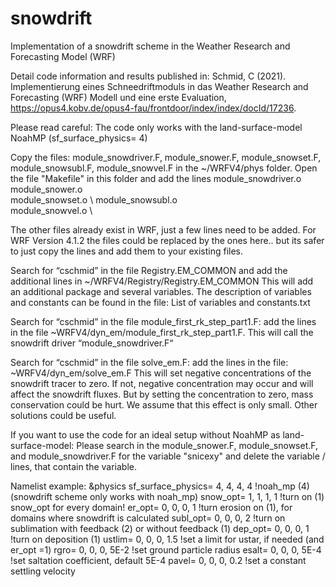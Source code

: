 # snowdrift

Implementation of a snowdrift scheme in the Weather Research and Forecasting Model (WRF)

Detail code information and results published in: Schmid, C (2021). Implementierung eines Schneedriftmoduls in das Weather Research and Forecasting (WRF) Modell und eine erste Evaluation, https://opus4.kobv.de/opus4-fau/frontdoor/index/index/docId/17236.

Please read careful: The code only works with the land-surface-model NoahMP (sf_surface_physics= 4)

Copy the files: module_snowdriver.F, module_snower.F, module_snowset.F, module_snowsubl.F, module_snowvel.F in the ~/WRFV4/phys folder. Open the file "Makefile" in this folder and add the lines 
module_snowdriver.o \
module_snower.o  \
module_snowset.o \ 
module_snowsubl.o  \
module_snowvel.o \

The other files already exist in WRF, just a few lines need to be added. For WRF Version 4.1.2 the files could be replaced by the ones here.. but its safer to just copy the lines and add them to your existing files.

Search for “cschmid” in the file Registry.EM_COMMON and add the additional lines in ~/WRFV4/Registry/Registry.EM_COMMON This will add an additional package and several variables. The description of variables and constants can be found in the file: List of variables and constants.txt

Search for “cschmid” in the file module_first_rk_step_part1.F: add the lines in the file ~WRFV4/dyn_em/module_first_rk_step_part1.F. This will call the snowdrift driver “module_snowdriver.F“

Search for “cschmid” in the file solve_em.F: add the lines in the file: ~WRFV4/dyn_em/solve_em.F This will set negative concentrations of the snowdrift tracer to zero. If not, negative concentration may occur and will affect the snowdrift fluxes. But by setting the concentration to zero, mass conservation could be hurt. We assume that this effect is only small. Other solutions could be useful.

If you want to use the code for an ideal setup without NoahMP as land-surface-model: Please search in the module_snower.F, module_snowset.F, and module_snowdriver.F for the variable "snicexy" and delete the variable / lines, that contain the variable.

Namelist example: 
&physics 
sf_surface_physics= 4, 4, 4, 4 !noah_mp (4) (snowdrift scheme only works with noah_mp) 
snow_opt= 1, 1, 1, 1 !turn on (1) snow_opt for every domain! 
er_opt= 0, 0, 0, 1 !turn erosion on (1), for domains where snowdrift is calculated 
subl_opt= 0, 0, 0, 2 !turn on sublimation with feedback (2) or without feedback (1) 
dep_opt= 0, 0, 0, 1 !turn on deposition (1) 
ustlim= 0, 0, 0, 1.5 !set a limit for ustar, if needed (and er_opt =1) 
rgro= 0, 0, 0, 5E-2 !set ground particle radius 
esalt= 0, 0, 0, 5E-4 !set saltation coefficient, default 5E-4 
pavel= 0, 0, 0, 0.2 !set a constant settling velocity
